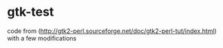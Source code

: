 gtk-test
========

code from (http://gtk2-perl.sourceforge.net/doc/gtk2-perl-tut/index.html) with a few modifications
